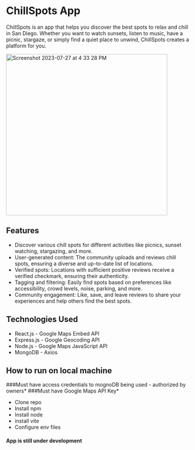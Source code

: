 # ChillSpots App

ChillSpots is an app that helps you discover the best spots to relax and chill in San Diego. Whether you want to watch sunsets, listen to music, have a picnic, stargaze, or simply find a quiet place to unwind, ChillSpots creates a platform for you.


<img width="440" alt="Screenshot 2023-07-27 at 4 33 28 PM" src="https://github.com/franky-cast/Running-Locations-App/assets/113398924/67603e4e-00a2-4702-885a-5166ce05f2cf">


## Features

- Discover various chill spots for different activities like picnics, sunset watching, stargazing, and more.
- User-generated content: The community uploads and reviews chill spots, ensuring a diverse and up-to-date list of locations.
- Verified spots: Locations with sufficient positive reviews receive a verified checkmark, ensuring their authenticity.
- Tagging and filtering: Easily find spots based on preferences like accessibility, crowd levels, noise, parking, and more.
- Community engagement: Like, save, and leave reviews to share your experiences and help others find the best spots.


## Technologies Used

- React.js        - Google Maps Embed API
- Express.js      - Google Geocoding API
- Node.js         - Google Maps JavaScript API
- MongoDB         - Axios


## How to run on local machine
###Must have access credentials to mognoDB being used - authorized by owners*
###Must have Google Maps API Key*
- Clone repo
- Install npm
- Install node
- install vite
- Configure env files




#### App is still under development
